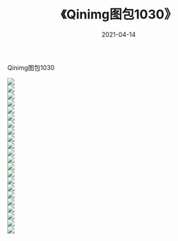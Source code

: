 ﻿---
layout: post
title:  《Qinimg图包1030》
date:   2021-04-14
img: http://imgx.orgx.ga/Qinimg图包/Qinimg图包1030/000.jpg
categories: [美女, 清纯, 唯美]
---

Qinimg图包1030

 ![](http://imgx.orgx.ga/Qinimg图包/Qinimg图包1030/001.jpg) <br>![](http://imgx.orgx.ga/Qinimg图包/Qinimg图包1030/002.jpg) <br>![](http://imgx.orgx.ga/Qinimg图包/Qinimg图包1030/003.jpg) <br>![](http://imgx.orgx.ga/Qinimg图包/Qinimg图包1030/004.jpg) <br>![](http://imgx.orgx.ga/Qinimg图包/Qinimg图包1030/005.jpg) <br>![](http://imgx.orgx.ga/Qinimg图包/Qinimg图包1030/006.jpg) <br>![](http://imgx.orgx.ga/Qinimg图包/Qinimg图包1030/007.jpg) <br>![](http://imgx.orgx.ga/Qinimg图包/Qinimg图包1030/008.jpg) <br>![](http://imgx.orgx.ga/Qinimg图包/Qinimg图包1030/009.jpg) <br>![](http://imgx.orgx.ga/Qinimg图包/Qinimg图包1030/010.jpg) <br>![](http://imgx.orgx.ga/Qinimg图包/Qinimg图包1030/011.jpg) <br>![](http://imgx.orgx.ga/Qinimg图包/Qinimg图包1030/012.jpg) <br>![](http://imgx.orgx.ga/Qinimg图包/Qinimg图包1030/013.jpg) <br>![](http://imgx.orgx.ga/Qinimg图包/Qinimg图包1030/014.jpg) <br>![](http://imgx.orgx.ga/Qinimg图包/Qinimg图包1030/015.jpg) <br>![](http://imgx.orgx.ga/Qinimg图包/Qinimg图包1030/016.jpg) <br>![](http://imgx.orgx.ga/Qinimg图包/Qinimg图包1030/017.jpg) <br>![](http://imgx.orgx.ga/Qinimg图包/Qinimg图包1030/018.jpg) <br>![](http://imgx.orgx.ga/Qinimg图包/Qinimg图包1030/019.jpg) <br>![](http://imgx.orgx.ga/Qinimg图包/Qinimg图包1030/020.jpg) <br>![](http://imgx.orgx.ga/Qinimg图包/Qinimg图包1030/021.jpg) <br>![](http://imgx.orgx.ga/Qinimg图包/Qinimg图包1030/022.jpg) <br>